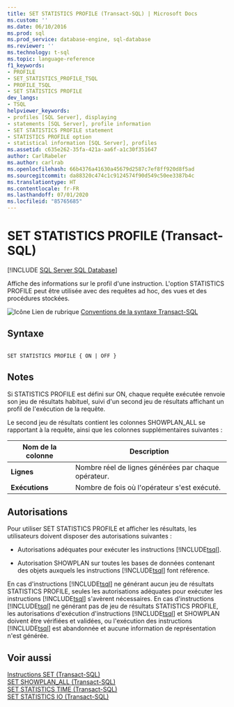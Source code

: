 ```yaml
---
title: SET STATISTICS PROFILE (Transact-SQL) | Microsoft Docs
ms.custom: ''
ms.date: 06/10/2016
ms.prod: sql
ms.prod_service: database-engine, sql-database
ms.reviewer: ''
ms.technology: t-sql
ms.topic: language-reference
f1_keywords:
- PROFILE
- SET_STATISTICS_PROFILE_TSQL
- PROFILE_TSQL
- SET STATISTICS PROFILE
dev_langs:
- TSQL
helpviewer_keywords:
- profiles [SQL Server], displaying
- statements [SQL Server], profile information
- SET STATISTICS PROFILE statement
- STATISTICS PROFILE option
- statistical information [SQL Server], profiles
ms.assetid: c635e262-35fa-421a-aa6f-a1c30f351647
author: CarlRabeler
ms.author: carlrab
ms.openlocfilehash: 66b4376a41630a45679d2587c7ef8ff920d8f5ad
ms.sourcegitcommit: da88320c474c1c9124574f90d549c50ee3387b4c
ms.translationtype: HT
ms.contentlocale: fr-FR
ms.lasthandoff: 07/01/2020
ms.locfileid: "85765685"
---
```

# <a name="set-statistics-profile-transact-sql"></a>SET STATISTICS PROFILE (Transact-SQL)
[!INCLUDE [SQL Server SQL Database](../../includes/applies-to-version/sql-asdb.md)]

  Affiche des informations sur le profil d'une instruction. L'option STATISTICS PROFILE peut être utilisée avec des requêtes ad hoc, des vues et des procédures stockées.  
  
 ![Icône Lien de rubrique](../../database-engine/configure-windows/media/topic-link.gif "Icône du lien de rubrique") [Conventions de la syntaxe Transact-SQL](../../t-sql/language-elements/transact-sql-syntax-conventions-transact-sql.md)  
  
## <a name="syntax"></a>Syntaxe  
  
```syntaxsql
  
SET STATISTICS PROFILE { ON | OFF }  
```  
  
## <a name="remarks"></a>Notes  
 Si STATISTICS PROFILE est défini sur ON, chaque requête exécutée renvoie son jeu de résultats habituel, suivi d'un second jeu de résultats affichant un profil de l'exécution de la requête.  
  
 Le second jeu de résultats contient les colonnes SHOWPLAN_ALL se rapportant à la requête, ainsi que les colonnes supplémentaires suivantes :  
  
|Nom de la colonne|Description|  
|-----------------|-----------------|  
|**Lignes**|Nombre réel de lignes générées par chaque opérateur.|  
|**Exécutions**|Nombre de fois où l'opérateur s'est exécuté.|  
  
## <a name="permissions"></a>Autorisations  
 Pour utiliser SET STATISTICS PROFILE et afficher les résultats, les utilisateurs doivent disposer des autorisations suivantes :  
  
-   Autorisations adéquates pour exécuter les instructions [!INCLUDE[tsql](../../includes/tsql-md.md)].  
  
-   Autorisation SHOWPLAN sur toutes les bases de données contenant des objets auxquels les instructions [!INCLUDE[tsql](../../includes/tsql-md.md)] font référence.  
  
 En cas d'instructions [!INCLUDE[tsql](../../includes/tsql-md.md)] ne générant aucun jeu de résultats STATISTICS PROFILE, seules les autorisations adéquates pour exécuter les instructions [!INCLUDE[tsql](../../includes/tsql-md.md)] s'avèrent nécessaires. En cas d'instructions [!INCLUDE[tsql](../../includes/tsql-md.md)] ne générant pas de jeu de résultats STATISTICS PROFILE, les autorisations d'exécution d'instructions [!INCLUDE[tsql](../../includes/tsql-md.md)] et SHOWPLAN doivent être vérifiées et validées, ou l'exécution des instructions [!INCLUDE[tsql](../../includes/tsql-md.md)] est abandonnée et aucune information de représentation n'est générée.  
  
## <a name="see-also"></a>Voir aussi  
 [Instructions SET &#40;Transact-SQL&#41;](../../t-sql/statements/set-statements-transact-sql.md)   
 [SET SHOWPLAN_ALL &#40;Transact-SQL&#41;](../../t-sql/statements/set-showplan-all-transact-sql.md)   
 [SET STATISTICS TIME &#40;Transact-SQL&#41;](../../t-sql/statements/set-statistics-time-transact-sql.md)   
 [SET STATISTICS IO &#40;Transact-SQL&#41;](../../t-sql/statements/set-statistics-io-transact-sql.md)  
  
  
